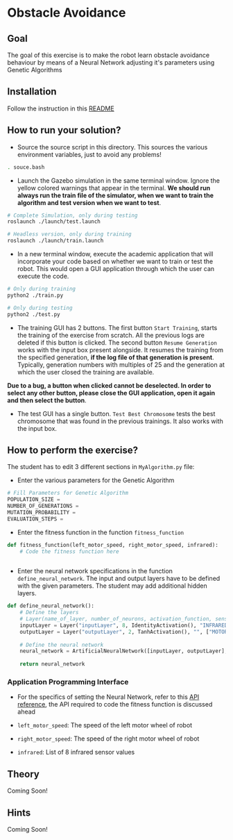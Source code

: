 # Obstacle Avoidance

## Goal
The goal of this exercise is to make the robot learn obstacle avoidance behaviour by means of a Neural Network adjusting it's parameters using Genetic Algorithms

## Installation
Follow the instruction in this [README](./../README.md)

## How to run your solution?

- Source the source script in this directory. This sources the various environment variables, just to avoid any problems!

```bash
. souce.bash
```

- Launch the Gazebo simulation in the same terminal window. Ignore the yellow colored warnings that appear in the terminal. **We should run always run the train file of the simulator, when we want to train the algorithm and test version when we want to test**.

```bash
# Complete Simulation, only during testing
roslaunch ./launch/test.launch

# Headless version, only during training
roslaunch ./launch/train.launch
```

- In a new terminal window, execute the academic application that will incorporate your code based on whether we want to train or test the robot. This would open a GUI application through which the user can execute the code.

```bash
# Only during training
python2 ./train.py

# Only during testing
python2 ./test.py
```

- The training GUI has 2 buttons. The first button `Start Training`, starts the training of the exercise from scratch. All the previous logs are deleted if this button is clicked. The second button `Resume Generation` works with the input box present alongside. It resumes the training from the specified generation, **if the log file of that generation is present**. Typically, generation numbers with multiples of 25 and the generation at which the user closed the training are available.

**Due to a bug, a button when clicked cannot be deselected. In order to select any other button, please close the GUI application, open it again and then select the button**.

- The test GUI has a single button. `Test Best Chromosome` tests the best chromosome that was found in the previous trainings. It also works with the input box.

## How to perform the exercise?
The student has to edit 3 different sections in `MyAlgorithm.py` file:

- Enter the various parameters for the Genetic Algorithm

```python
# Fill Parameters for Genetic Algorithm
POPULATION_SIZE = 
NUMBER_OF_GENERATIONS = 
MUTATION_PROBABILITY = 
EVALUATION_STEPS = 
```

- Enter the fitness function in the function `fitness_function`

```python
def fitness_function(left_motor_speed, right_motor_speed, infrared):
	# Code the fitness function here
	
```

- Enter the neural network specifications in the function `define_neural_network`. The input and output layers have to be defined with the given parameters. The student may add additional hidden layers. 

```python
def define_neural_network():
	# Define the layers
	# Layer(name_of_layer, number_of_neurons, activation_function, sensor_inputs, list_of_output_layer_names)
	inputLayer = Layer("inputLayer", 8, IdentityActivation(), "INFRARED", ["outputLayer"])
	outputLayer = Layer("outputLayer", 2, TanhActivation(), "", ["MOTORS"])
	
	# Define the neural network
	neural_network = ArtificialNeuralNetwork([inputLayer, outputLayer], "STATIC")
	
	return neural_network
```

### Application Programming Interface

- For the specifics of setting the Neural Network, refer to this [API reference](./../libraries/neural_networks/README.md), the API required to code the fitness function is discussed ahead

- `left_motor_speed`: The speed of the left motor wheel of robot

- `right_motor_speed`: The speed of the right motor wheel of robot

- `infrared`: List of 8 infrared sensor values 

## Theory
Coming Soon!

## Hints
Coming Soon!
